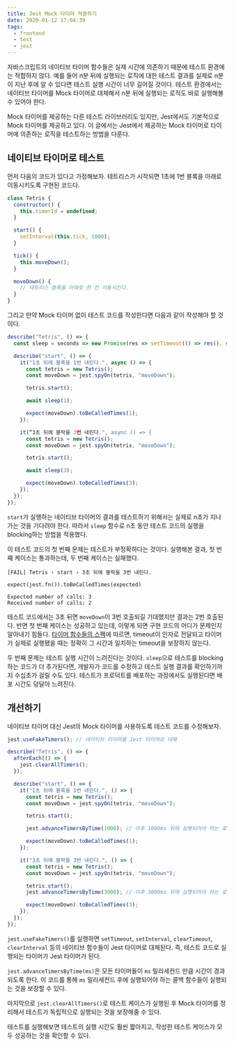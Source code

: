 ```yaml
---
title: Jest Mock 타이머 적용하기
date: 2020-01-12 17:04:39
tags:
  - frontend
  - test
  - jest
---
```


자바스크립트의 네이티브 타이머 함수들은 실제 시간에 의존하기 때문에 테스트 환경에는 적합하지 않다. 예를 들어 n분 뒤에 실행되는 로직에 대한 테스트 결과를 실제로 n분이 지난 후에 알 수 있다면 테스트 실행 시간이 너무 길어질 것이다. 테스트 환경에서는 네이티브 타이머를 Mock 타이머로 대체해서 n분 뒤에 실행되는 로직도 바로 실행해볼 수 있어야 한다.

Mock 타이머를 제공하는 다른 테스트 라이브러리도 있지만, Jest에서도 기본적으로 Mock 타이머를 제공하고 있다. 이 글에서는 Jest에서 제공하는 Mock 타이머로 타이머에 의존하는 로직을 테스트하는 방법을 다룬다.

## 네이티브 타이머로 테스트

먼저 다음의 코드가 있다고 가정해보자. 테트리스가 시작되면 1초에 1번 블록을 아래로 이동시키도록 구현된 코드다.

```javascript
class Tetris {
  constructor() {
    this.timerId = undefined;
  }

  start() {
    setInterval(this.tick, 1000);
  }

  tick() {
    this.moveDown();
  }

  moveDown() {
    // 테트리스 블록을 아래로 한 칸 이동시킨다.
  }
}
```

그리고 만약 Mock 타이머 없이 테스트 코드를 작성한다면 다음과 같이 작성해야 할 것이다.

```javascript
describe("Tetris", () => {
  const sleep = seconds => new Promise(res => setTimeout(() => res(), seconds * 1000));

  describe("start", () => {
    it("1초 뒤에 블록을 1번 내린다.", async () => {
      const tetris = new Tetris();
      const moveDown = jest.spyOn(tetris, "moveDown");

      tetris.start();

      await sleep(1);

      expect(moveDown).toBeCalledTimes(1);
    });

    it(“3초 뒤에 블락을 3번 내린다.", async () => {
      const tetris = new Tetris();
      const moveDown = jest.spyOn(tetris, "moveDown");

      tetris.start();

      await sleep(3);

      expect(moveDown).toBeCalledTimes(3);
    });
  });
});
```

`start`가 실행하는 네이티브 타이머의 결과를 테스트하기 위해서는 실제로 n초가 지나가는 것을 기다려야 한다. 따라서 `sleep` 함수로 n초 동안 테스트 코드의 실행을 blocking하는 방법을 적용했다.

이 테스트 코드의 첫 번째 문제는 테스트가 부정확하다는 것이다. 실행해본 결과, 첫 번째 케이스는 통과하는데, 두 번째 케이스는 실패했다.

```shell
[FAIL] Tetris › start › 3초 뒤에 블락을 3번 내린다.

expect(jest.fn()).toBeCalledTimes(expected)

Expected number of calls: 3
Received number of calls: 2
```

테스트 코드에서는 3초 뒤면 `moveDown`이 3번 호출되길 기대했지만 결과는 2번 호출된다. 반면 첫 번째 케이스는 성공하고 있는데, 이렇게 되면 구현 코드의 어디가 문제인지 알아내기 힘들다. [타이머 함수들의 스펙](https://html.spec.whatwg.org/multipage/timers-and-user-prompts.html#timers)에 따르면, timeout이 인자로 전달되고 타이머가 실제로 실행됐을 때는 정확히 그 시간과 일치하는 timeout을 보장하지 않는다.

두 번째 문제는 테스트 실행 시간이 느려진다는 것이다. `sleep`으로 테스트를 blocking하는 코드가 더 추가된다면, 개발자가 코드를 수정하고 테스트 실행 결과를 확인하기까지 수십초가 걸릴 수도 있다. 테스트가 프로덕트를 배포하는 과정에서도 실행된다면 배포 시간도 덩달아 느려진다.

## 개선하기

네이티브 타이머 대신 Jest의 Mock 타이머를 사용하도록 테스트 코드를 수정해보자.

```javascript
jest.useFakeTimers(); // 네이티브 타이머를 Jest 타이머로 대체

describe("Tetris", () => {
  afterEach(() => {
    jest.clearAllTimers();
  });

  describe("start", () => {
    it("1초 뒤에 블록을 1번 내린다.", () => {
      const tetris = new Tetris();
      const moveDown = jest.spyOn(tetris, "moveDown");

      tetris.start();

      jest.advanceTimersByTime(1000); // 이후 1000ms 뒤에 실행되어야 하는 로직이 실행된다.

      expect(moveDown).toBeCalledTimes(1);
    });

    it("3초 뒤에 블락을 3번 내린다.", () => {
      const tetris = new Tetris();
      const moveDown = jest.spyOn(tetris, "moveDown");

      tetris.start();
      jest.advanceTimersByTime(3000); // 이후 3000ms 뒤에 실행되어야 하는 로직이 실행된다.

      expect(moveDown).toBeCalledTimes(3);
    });
  });
});
```

`jest.useFakeTimers()`를 실행하면 `setTimeout`, `setInterval`, `clearTimeout`, `clearInterval` 등의 네이티브 함수들이 Jest 타이머로 대체된다. 즉, 테스트 코드로 실행되는 타이머가 Jest 타이머가 된다.

`jest.advanceTimersByTime(ms)`은 모든 타이머들이 `ms` 밀리세컨드 만큼 시간이 경과되도록 한다. 이 코드를 통해 `ms` 밀리세컨드 후에 실행되어야 하는 콜백 함수들이 실행되는 것을 보장할 수 있다.

마지막으로 `jest.clearAllTimers()`로 테스트 케이스가 실행된 후 Mock 타이머를 정리해서 테스트가 독립적으로 실행되는 것을 보장해줄 수 있다.

테스트를 실행해보면 테스트의 실행 시간도 훨씬 짧아지고, 작성한 테스트 케이스가 모두 성공하는 것을 확인할 수 있다.
